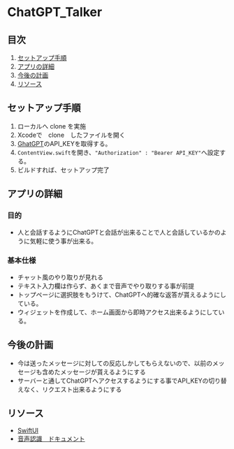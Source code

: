 # ChatGPT_Talker

## 目次

1.  [セットアップ手順](#セットアップ手順)
1.  [アプリの詳細](#アプリの詳細)
1.  [今後の計画](#今後の計画)
1.  [リソース](#リソース)

## セットアップ手順

1.  ローカルへ clone を実施
1.  Xcodeで　clone　したファイルを開く
1.  [GhatGPT](https://platform.openai.com/account/api-keys)のAPI_KEYを取得する。
1.  `ContentView.swift`を開き、`"Authorization" : "Bearer API_KEY"`へ設定する。
1.  ビルドすれば、セットアップ完了

## アプリの詳細

### 目的

- 人と会話するようにChatGPTと会話が出来ることで人と会話しているかのように気軽に使う事が出来る。

### 基本仕様

- チャット風のやり取りが見れる
- テキスト入力欄は作らず、あくまで音声でやり取りする事が前提
- トップページに選択肢をもうけて、ChatGPTへ的確な返答が貰えるようにしている。
- ウィジェットを作成して、ホーム画面から即時アクセス出来るようにしている。

## 今後の計画

- 今は送ったメッセージに対しての反応しかしてもらえないので、以前のメッセージも含めたメッセージが貰えるようにする
- サーバーと通してChatGPTへアクセスするようにする事でAPI_KEYの切り替えなく、リクエスト出来るようにする

## リソース

- [SwiftUI](https://developer.apple.com/jp/xcode/swiftui/)
- [音声認識　ドキュメント](https://developer.apple.com/documentation/speech/sfspeechrecognizer)
